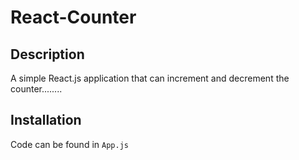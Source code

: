 # React-Counter

## Description
A simple React.js application that can increment and decrement the counter........

## Installation
Code can be found in `App.js`
